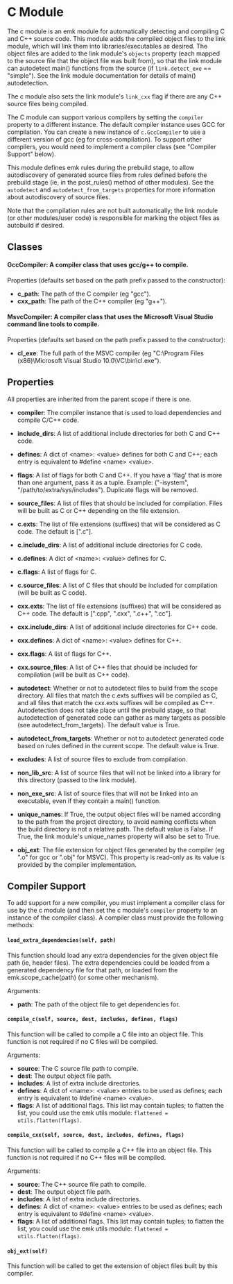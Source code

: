 C Module
========

The c module is an emk module for automatically detecting and compiling C and C++ source code. This module adds the compiled object
files to the link module, which will link them into libraries/executables as desired. The object files are added to the link module's
`objects` property (each mapped to the source file that the object file was built from), so that the link module can autodetect main()
functions from the source (if `link.detect_exe` == "simple"). See the link module documentation for details of main() autodetection.

The c module also sets the link module's `link_cxx` flag if there are any C++ source files being compiled.

The C module can support various compilers by setting the `compiler` property to a different instance. The default compiler instance
uses GCC for compilation. You can create a new instance of `c.GccCompiler` to use a different version of gcc (eg for cross-compilation).
To support other compilers, you would need to implement a compiler class (see "Compiler Support" below).

This module defines emk rules during the prebuild stage, to allow autodiscovery of generated source files
from rules defined before the prebuild stage (ie, in the post_rules() method of other modules). See the
`autodetect` and `autodetect_from_targets` properties for more information about autodiscovery of source files.

Note that the compilation rules are not built automatically; the link module (or other modules/user code)
is responsible for marking the object files as autobuild if desired.

Classes
-------

#### **GccCompiler**: A compiler class that uses gcc/g++ to compile.

Properties (defaults set based on the path prefix passed to the constructor):
 * **c_path**: The path of the C compiler (eg "gcc").
 * **cxx_path**: The path of the C++ compiler (eg "g++").

#### **MsvcCompiler**: A compiler class that uses the Microsoft Visual Studio command line tools to compile.

Properties (defaults set based on the path prefix passed to the constructor):
 * **cl_exe**: The full path of the MSVC compiler (eg "C:\Program Files (x86)\Microsoft Visual Studio 10.0\VC\bin\cl.exe").

Properties
----------
All properties are inherited from the parent scope if there is one.

 * **compiler**: The compiler instance that is used to load dependencies and compile C/C++ code.
 * **include_dirs**: A list of additional include directories for both C and C++ code.
 * **defines**: A dict of &lt;name>: &lt;value> defines for both C and C++; each entry is equivalent to #define &lt;name> &lt;value>.
 * **flags**: A list of flags for both C and C++. If you have a 'flag' that is more than one argument,
              pass it as a tuple. Example: ("-isystem", "/path/to/extra/sys/includes"). Duplicate flags will be removed.
 * **source_files**: A list of files that should be included for compilation. Files will be built as C or C++ depending on the file extension.
  
 * **c.exts**: The list of file extensions (suffixes) that will be considered as C code. The default is [".c"].
 * **c.include_dirs**: A list of additional include directories for C code.
 * **c.defines**: A dict of &lt;name>: &lt;value> defines for C.
 * **c.flags**: A list of flags for C.
 * **c.source_files**: A list of C files that should be included for compilation (will be built as C code).
  
 * **cxx.exts**: The list of file extensions (suffixes) that will be considered as C++ code. The default is [".cpp", ".cxx", ".c++", ".cc"].
 * **cxx.include_dirs**: A list of additional include directories for C++ code.
 * **cxx.defines**: A dict of &lt;name>: &lt;value> defines for C++.
 * **cxx.flags**: A list of flags for C++.
 * **cxx.source_files**: A list of C++ files that should be included for compilation (will be built as C++ code).
  
 * **autodetect**: Whether or not to autodetect files to build from the scope directory. All files that match the
                   c.exts suffixes will be compiled as C, and all files that match the cxx.exts suffixes will be
                   compiled as C++. Autodetection does not take place until the prebuild stage, so that autodetection
                   of generated code can gather as many targets as possible (see autodetect_from_targets).
                   The default value is True.
 * **autodetect_from_targets**: Whether or not to autodetect generated code based on rules defined in the current scope.
                             The default value is True.
 * **excludes**: A list of source files to exclude from compilation.
 * **non_lib_src**: A list of source files that will not be linked into a library for this directory (passed to the link module).
 * **non_exe_src**: A list of source files that will not be linked into an executable, even if they contain a main() function.
 * **unique_names**: If True, the output object files will be named according to the path from the project directory,
                     to avoid naming conflicts when the build directory is not a relative path. The default value
                     is False. If True, the link module's unique_names property will also be set to True.

 * **obj_ext**: The file extension for object files generated by the compiler (eg ".o" for gcc or ".obj" for MSVC).  This property is
                read-only as its value is provided by the compiler implementation.

Compiler Support
----------------

To add support for a new compiler, you must implement a compiler class for use by the c module (and then set the c module's `compiler` property
to an instance of the compiler class). A compiler class must provide the following methods:

#### `load_extra_dependencies(self, path)`
This function should load any extra dependencies for the given object file path (ie, header files). The extra dependencies could be loaded from a generated
dependency file for that path, or loaded from the emk.scope_cache(path) (or some other mechanism).

Arguments:
 * **path**: The path of the object file to get dependencies for.

#### `compile_c(self, source, dest, includes, defines, flags)`
This function will be called to compile a C file into an object file. This function is not required if no C files will be compiled.

Arguments:
 * **source**: The C source file path to compile.
 * **dest**: The output object file path.
 * **includes**: A list of extra include directories.
 * **defines**: A dict of &lt;name>: &lt;value> entries to be used as defines; each entry is equivalent to #define &lt;name> &lt;value>.
 * **flags**: A list of additional flags. This list may contain tuples; to flatten the list, you could use
              the emk utils module: `flattened = utils.flatten(flags)`.

#### `compile_cxx(self, source, dest, includes, defines, flags)`
This function will be called to compile a C++ file into an object file. This function is not required if no C++ files will be compiled.

Arguments:
 * **source**: The C++ source file path to compile.
 * **dest**: The output object file path.
 * **includes**: A list of extra include directories.
 * **defines**: A dict of &lt;name>: &lt;value> entries to be used as defines; each entry is equivalent to #define &lt;name> &lt;value>.
 * **flags**: A list of additional flags. This list may contain tuples; to flatten the list, you could use
              the emk utils module: `flattened = utils.flatten(flags)`.

#### `obj_ext(self)`
This function will be called to get the extension of object files built by this compiler.
